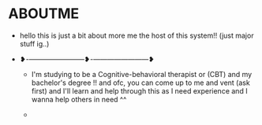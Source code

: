 # ABOUTME
 - hello this is just a bit about more me the host of this system!! (just major stuff ig..)
 - ❥-————————❥-————————❥

   - I'm studying to be a Cognitive-behavioral therapist or (CBT) and my bachelor's degree !! and ofc, you can come up to me and vent (ask first) and I'll learn and help through this as I need experience and I wanna help others  in need ^^
 
   - 
